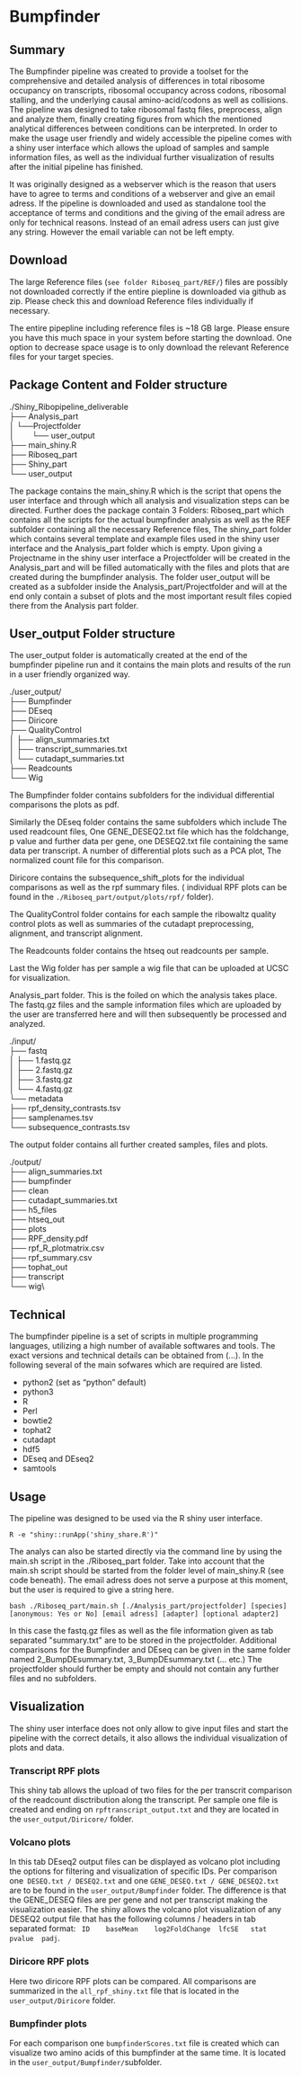 # Bumpfinder


## Summary
The Bumpfinder pipeline was created to provide a toolset for the comprehensive and detailed analysis of differences in total ribosome occupancy on transcripts, ribosomal occupancy across codons, ribosomal stalling, and the underlying causal amino-acid/codons as well as collisions. The pipeline was designed to take ribosomal fastq files, preprocess, align and analyze them, finally creating figures from which the mentioned analytical differences between conditions can be interpreted.  In order to make the usage user friendly and widely accessible the pipeline comes with a shiny user interface which allows the upload of samples and sample information files, as well as the individual further visualization of results after the initial pipeline has finished. 

It was originally designed as a webserver which is the reason that users have to agree to terms and conditions of a webserver and give an email adress. If the pipeline is downloaded and used as standalone tool the acceptance of terms and conditions and the giving of the email adress are only for technical reasons. Instead of an email adress users can just give any string. However the email variable can not be left empty.

## Download 

The large Reference files (`see folder Riboseq_part/REF/`) files are possibly not downloaded correctly if the entire piepline is downloaded via github as zip. Please check this and download Reference files individually if necessary. 

The entire pipepline including reference files is ~18 GB large. Please ensure you have this much space in your system before starting the download.
One option to decrease space usage is to only download the relevant Reference files for your target species.


## Package Content and Folder structure

./Shiny_Ribopipeline_deliverable\
├── Analysis_part\
│   └──Projectfolder\
│    &nbsp;&nbsp;&nbsp;&nbsp;&nbsp;&nbsp;   └── user_output\
├── main_shiny.R\
├── Riboseq_part\
├── Shiny_part\
└── user_output

The package contains the main_shiny.R which is the script that opens the user interface and through which all analysis and visualization steps can be directed. Further does the package contain 3 Folders: Riboseq_part which contains all the scripts for the actual bumpfinder analysis as well as the REF subfolder containing all the necessary Reference files, The shiny_part folder which contains several template and example files used in the shiny user interface and the Analysis_part folder which is empty. Upon giving a Projectname in the shiny user interface a Projectfolder will be created in the Analysis_part and will be filled automatically with the files and plots that are created during the bumpfinder analysis. The folder user_output will be created as a subfolder inside the Analysis_part/Projectfolder and will at the end only contain a subset of plots and the most important result files copied there from the Analysis part folder.

## User_output Folder structure

The user_output folder is automatically created at the end of the bumpfinder pipeline run and it contains the main plots and results of the run in a user friendly organized way.

./user_output/\
├── Bumpfinder\
├── DEseq\
├── Diricore\
├── QualityControl\
│   ├── align_summaries.txt\
│   ├── transcript_summaries.txt\
│   └── cutadapt_summaries.txt\
├── Readcounts\
└── Wig

The Bumpfinder folder contains subfolders for the individual differential comparisons the plots as pdf. 

Similarly the DEseq folder contains the same subfolders which include The used readcount files, One GENE_DESEQ2.txt file which has the foldchange, p value and further data per gene, one DESEQ2.txt file containing the same data per transcript. A number of differential plots such as a PCA plot, The normalized count file for this comparison. 

Diricore contains the subsequence_shift_plots for the individual comparisons as well as the rpf summary files. ( individual RPF plots can be found in the `./Riboseq_part/output/plots/rpf/`  folder).

The QualityControl folder contains for each sample the ribowaltz quality control plots as well as summaries of the cutadapt preprocessing, alignment, and transcript alignment. 

The Readcounts folder contains the htseq out readcounts per sample. 

Last the Wig folder has per sample a wig file that can be uploaded at UCSC for visualization.

Analysis_part folder. This is the foiled on which the analysis takes place. The fastq.gz files and the sample information files which are uploaded by the user are transferred here and will then subsequently be processed and analyzed. 

./input/\
├── fastq\
│   ├── 1.fastq.gz\
│   ├── 2.fastq.gz\
│   ├── 3.fastq.gz\
│   └── 4.fastq.gz\
└── metadata\
    ├── rpf_density_contrasts.tsv\
    ├── samplenames.tsv\
    └── subsequence_contrasts.tsv

The output folder contains all further created samples, files and plots.

./output/\
├── align_summaries.txt\
├── bumpfinder\
├── clean\
├── cutadapt_summaries.txt\
├── h5_files\
├── htseq_out\
├── plots\
├── RPF_density.pdf\
├── rpf_R_plotmatrix.csv\
├── rpf_summary.csv\
├── tophat_out\
├── transcript\
└── wig\

## Technical
The bumpfinder pipeline is a set of scripts in multiple programming languages, utilizing a high number of available softwares and tools. The exact versions and technical details can be obtained from (…). In the following several of the main sofwares which are required are listed.
* python2  (set as “python” default)
* python3 
* R
* Perl
* bowtie2
* tophat2
* cutadapt
* hdf5
* DEseq and DEseq2
* samtools

## Usage
The pipeline was designed to be used via the R shiny user interface.

`R -e "shiny::runApp('shiny_share.R')"`

The analys can also be started directly via the command line by using the main.sh script in the ./Riboseq_part folder.
Take into account that the main.sh script should be started from the folder level of main_shiny.R (see code beneath). 
The email adress does not serve a purpose at this moment, but the user is required to give a string here. 

`bash ./Riboseq_part/main.sh [./Analysis_part/projectfolder] [species] [anonymous: Yes or No] [email adress] [adapter] [optional adapter2]`

In this case the fastq.gz files as well as the file information given as tab separated "summary.txt" are to be stored in the projectfolder. Additional comparisons for the Bumpfinder and DEseq can be given in the same folder named 2_BumpDEsummary.txt, 3_BumpDEsummary.txt (... etc.) The projectfolder should further be empty and should not contain any further files and no subfolders.

## Visualization

The shiny user interface does not only allow to give input files and start the pipeline with the correct details, it also allows the individual visualization of plots and data.

### Transcript RPF plots

This shiny tab allows the upload of two files for the per transcrit comparison of the readcount disctribution along the transcript. Per sample one file is created and ending on  `rpftranscript_output.txt` and they are located in the `user_output/Diricore/` folder. 

### Volcano plots

In this tab DEseq2 output files can be displayed as volcano plot including the options for filtering and visualization of specific IDs. Per comparison one` DESEQ.txt / DESEQ2.txt` and one `GENE_DESEQ.txt / GENE_DESEQ2.txt` are to be found in the `user_output/Bumpfinder` folder. The difference is that the GENE_DESEQ files are per gene and not per transcript making the visualization easier. The shiny allows the volcano plot visualization of any DESEQ2 output file that has the following columns / headers in tab separated format: ` ID	baseMean	log2FoldChange	lfcSE	stat	pvalue	padj`.

### Diricore RPF plots

Here two diricore RPF plots can be compared. All comparisons are summarized in the `all_rpf_shiny.txt` file that is located in the `user_output/Diricore` folder. 

### Bumpfinder plots

For each comparison one `bumpfinderScores.txt` file is created which can visualize two amino acids of this bumpfinder at the same time. It is located in the `user_output/Bumpfinder/`subfolder. 







